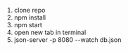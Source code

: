 1. clone repo
2. npm install
3. npm start
4. open new tab in terminal
5. json-server -p 8080 --watch db.json




